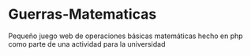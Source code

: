 # Guerras-Matematicas
Pequeño juego web de operaciones básicas matemáticas hecho en php como parte de una actividad para la universidad
